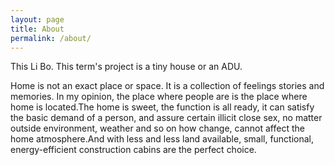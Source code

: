 ```yaml
---
layout: page
title: About
permalink: /about/
---
```


This Li Bo. This term's project is a tiny house or an ADU.

Home is not an exact place or space. It is a collection of feelings stories and memories. In my opinion, the place where people are is the place where home is located.The home is sweet, the function is all ready, it can satisfy the basic demand of a person, and assure certain illicit close sex, no matter outside environment, weather and so on how change, cannot affect the home atmosphere.And with less and less land available, small, functional, energy-efficient construction cabins are the perfect choice.


